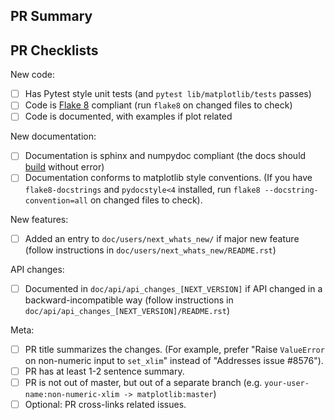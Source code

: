 ## PR Summary

<!--
Please provide at least a 1-2 sentence summary of the purpose of the PR.
-->


## PR Checklists

<!-- Feel free to delete any checkboxes that do not apply to this PR. -->

New code:

- [ ] Has Pytest style unit tests (and `pytest lib/matplotlib/tests` passes)
- [ ] Code is [Flake 8](http://flake8.pycqa.org/en/latest/) compliant (run `flake8` on changed files to check)
- [ ] Code is documented, with examples if plot related

New documentation:

- [ ] Documentation is sphinx and numpydoc compliant (the docs should [build](https://matplotlib.org/devel/documenting_mpl.html#building-the-docs) without error)
- [ ] Documentation conforms to matplotlib style conventions. (If you have `flake8-docstrings` and `pydocstyle<4` installed, run `flake8 --docstring-convention=all` on changed files to check).

New features:

- [ ] Added an entry to `doc/users/next_whats_new/` if major new feature (follow instructions in `doc/users/next_whats_new/README.rst`)

API changes:

- [ ] Documented in `doc/api/api_changes_[NEXT_VERSION]` if API changed in a backward-incompatible way (follow instructions in `doc/api/api_changes_[NEXT_VERSION]/README.rst`)

Meta:

- [ ] PR title summarizes the changes. (For example, prefer "Raise `ValueError` on non-numeric input to `set_xlim`" instead of "Addresses issue #8576").
- [ ] PR has at least 1-2 sentence summary.
- [ ] PR is not out of master, but out of a separate branch (e.g. `your-user-name:non-numeric-xlim -> matplotlib:master`)
- [ ] Optional: PR cross-links related issues.

<!--
- If you are contributing fixes to docstrings, please pay attention to
  http://matplotlib.org/devel/documenting_mpl.html#formatting. In particular,
  note the difference between using single backquotes, double backquotes, and
  asterisks in the markup.


If you have further questions:

- A more complete development guide is available at
  https://matplotlib.org/devdocs/devel/index.html.

- Help with git and github is available at
  https://matplotlib.org/devel/gitwash/development_workflow.html.

We understand that PRs can sometimes be overwhelming, especially as the
reviews start coming in. Please let us know if the reviews are unclear or
the recommended next step seems overly demanding, if you would like help in
addressing a reviewer's comments, or if you have been waiting too long to hear
back on your PR.
-->
